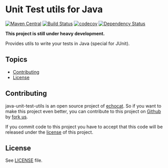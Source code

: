 # Unit Test utils for Java

[![Maven Central](https://maven-badges.herokuapp.com/maven-central/org.echocat/java-unit-test-utils/badge.svg)](https://maven-badges.herokuapp.com/maven-central/org.echocat/java-unit-test-utils)
[![Build Status](https://travis-ci.org/echocat/java-unit-test-utils.svg?branch=master)](https://travis-ci.org/echocat/java-unit-test-utils)
[![codecov](https://codecov.io/gh/echocat/java-unit-test-utils/branch/master/graph/badge.svg)](https://codecov.io/gh/echocat/java-unit-test-utils)
[![Dependency Status](https://www.versioneye.com/user/projects/58cecc7ccef50000242b6e67/badge.svg?style=flat-square)](https://www.versioneye.com/user/projects/58cecc7ccef50000242b6e67)

**This project is still under heavy development.**

Provides utils to write your tests in Java (special for JUnit).

## Topics

* [Contributing](#contributing)
* [License](#license)

## Contributing

java-unit-test-utils is an open source project of [echocat](https://echocat.org). So if you want to make this project even better, you can
contribute to this project on [Github](https://github.com/echocat/java-unit-test-utils) by
[fork us](https://github.com/echocat/java-unit-test-utils/fork).

If you commit code to this project you have to accept that this code will be released under the [license](#license) of this project.

## License

See [LICENSE](LICENSE) file.
